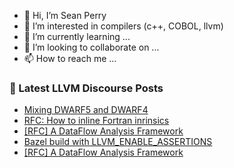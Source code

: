 - 👋 Hi, I’m Sean Perry
- 👀 I’m interested in compilers (c++, COBOL, llvm)
- 🌱 I’m currently learning ...
- 💞️ I’m looking to collaborate on ...
- 📫 How to reach me ...

<!---
s66perry/s66perry is a ✨ special ✨ repository because its `README.md` (this file) appears on your GitHub profile.
You can click the Preview link to take a look at your changes.
--->
### 📕 Latest LLVM Discourse Posts

<!-- DISCOURSE-LLVM:START -->
- [Mixing DWARF5 and DWARF4](https://discourse.llvm.org/t/mixing-dwarf5-and-dwarf4/63409#post_4)
- [RFC: How to inline Fortran inrinsics](https://discourse.llvm.org/t/rfc-how-to-inline-fortran-inrinsics/61761?page=3#post_44)
- [[RFC] A DataFlow Analysis Framework](https://discourse.llvm.org/t/rfc-a-dataflow-analysis-framework/63340#post_12)
- [Bazel build with LLVM_ENABLE_ASSERTIONS](https://discourse.llvm.org/t/bazel-build-with-llvm-enable-assertions/63422#post_4)
- [[RFC] A DataFlow Analysis Framework](https://discourse.llvm.org/t/rfc-a-dataflow-analysis-framework/63340#post_11)
<!-- DISCOURSE-LLVM:END -->
